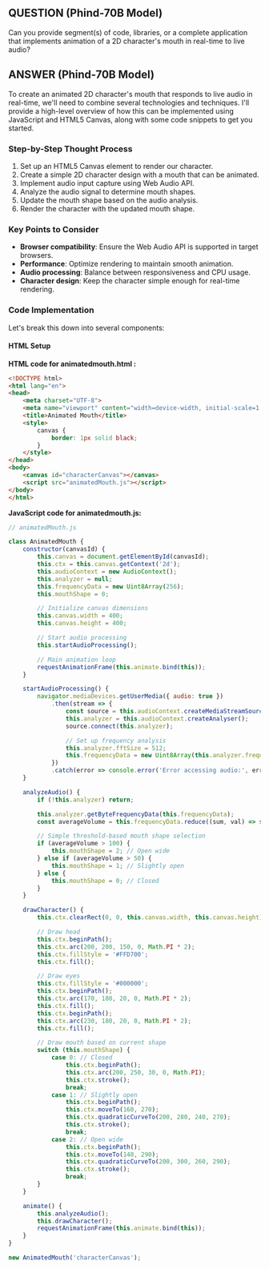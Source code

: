 ## QUESTION (Phind-70B Model)

Can you provide segment(s) of code, libraries, or a complete application that implements animation of a 2D character's mouth in real-time to live audio?

## ANSWER (Phind-70B Model)

To create an animated 2D character's mouth that responds to live audio in real-time, we'll need to combine several technologies and techniques. I'll provide a high-level overview of how this can be implemented using JavaScript and HTML5 Canvas, along with some code snippets to get you started.

### Step-by-Step Thought Process

1. Set up an HTML5 Canvas element to render our character.
2. Create a simple 2D character design with a mouth that can be animated.
3. Implement audio input capture using Web Audio API.
4. Analyze the audio signal to determine mouth shapes.
5. Update the mouth shape based on the audio analysis.
6. Render the character with the updated mouth shape.

### Key Points to Consider

- **Browser compatibility**: Ensure the Web Audio API is supported in target browsers.
- **Performance**: Optimize rendering to maintain smooth animation.
- **Audio processing**: Balance between responsiveness and CPU usage.
- **Character design**: Keep the character simple enough for real-time rendering.

### Code Implementation

Let's break this down into several components:

#### HTML Setup

**HTML code for animatedmouth.html :**
```html
<!DOCTYPE html>
<html lang="en">
<head>
    <meta charset="UTF-8">
    <meta name="viewport" content="width=device-width, initial-scale=1.0">
    <title>Animated Mouth</title>
    <style>
        canvas {
            border: 1px solid black;
        }
    </style>
</head>
<body>
    <canvas id="characterCanvas"></canvas>
    <script src="animatedMouth.js"></script>
</body>
</html>
```

**JavaScript code for animatedmouth.js:**
```javascript
// animatedMouth.js

class AnimatedMouth {
    constructor(canvasId) {
        this.canvas = document.getElementById(canvasId);
        this.ctx = this.canvas.getContext('2d');
        this.audioContext = new AudioContext();
        this.analyzer = null;
        this.frequencyData = new Uint8Array(256);
        this.mouthShape = 0;

        // Initialize canvas dimensions
        this.canvas.width = 400;
        this.canvas.height = 400;

        // Start audio processing
        this.startAudioProcessing();

        // Main animation loop
        requestAnimationFrame(this.animate.bind(this));
    }

    startAudioProcessing() {
        navigator.mediaDevices.getUserMedia({ audio: true })
            .then(stream => {
                const source = this.audioContext.createMediaStreamSource(stream);
                this.analyzer = this.audioContext.createAnalyser();
                source.connect(this.analyzer);

                // Set up frequency analysis
                this.analyzer.fftSize = 512;
                this.frequencyData = new Uint8Array(this.analyzer.frequencyBinCount);
            })
            .catch(error => console.error('Error accessing audio:', error));
    }

    analyzeAudio() {
        if (!this.analyzer) return;

        this.analyzer.getByteFrequencyData(this.frequencyData);
        const averageVolume = this.frequencyData.reduce((sum, val) => sum + val, 0) / this.frequencyData.length;

        // Simple threshold-based mouth shape selection
        if (averageVolume > 100) {
            this.mouthShape = 2; // Open wide
        } else if (averageVolume > 50) {
            this.mouthShape = 1; // Slightly open
        } else {
            this.mouthShape = 0; // Closed
        }
    }

    drawCharacter() {
        this.ctx.clearRect(0, 0, this.canvas.width, this.canvas.height);

        // Draw head
        this.ctx.beginPath();
        this.ctx.arc(200, 200, 150, 0, Math.PI * 2);
        this.ctx.fillStyle = '#FFD700';
        this.ctx.fill();

        // Draw eyes
        this.ctx.fillStyle = '#000000';
        this.ctx.beginPath();
        this.ctx.arc(170, 180, 20, 0, Math.PI * 2);
        this.ctx.fill();
        this.ctx.beginPath();
        this.ctx.arc(230, 180, 20, 0, Math.PI * 2);
        this.ctx.fill();

        // Draw mouth based on current shape
        switch (this.mouthShape) {
            case 0: // Closed
                this.ctx.beginPath();
                this.ctx.arc(200, 250, 30, 0, Math.PI);
                this.ctx.stroke();
                break;
            case 1: // Slightly open
                this.ctx.beginPath();
                this.ctx.moveTo(160, 270);
                this.ctx.quadraticCurveTo(200, 280, 240, 270);
                this.ctx.stroke();
                break;
            case 2: // Open wide
                this.ctx.beginPath();
                this.ctx.moveTo(140, 290);
                this.ctx.quadraticCurveTo(200, 300, 260, 290);
                this.ctx.stroke();
                break;
        }
    }

    animate() {
        this.analyzeAudio();
        this.drawCharacter();
        requestAnimationFrame(this.animate.bind(this));
    }
}

new AnimatedMouth('characterCanvas');
```
